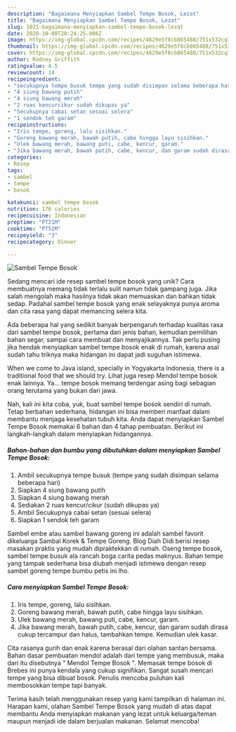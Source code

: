```yaml
---
description: "Bagaimana Menyiapkan Sambel Tempe Bosok, Lezat"
title: "Bagaimana Menyiapkan Sambel Tempe Bosok, Lezat"
slug: 1021-bagaimana-menyiapkan-sambel-tempe-bosok-lezat
date: 2020-10-08T20:24:25.006Z
image: https://img-global.cpcdn.com/recipes/4629e5f8cb865488/751x532cq70/sambel-tempe-bosok-foto-resep-utama.jpg
thumbnail: https://img-global.cpcdn.com/recipes/4629e5f8cb865488/751x532cq70/sambel-tempe-bosok-foto-resep-utama.jpg
cover: https://img-global.cpcdn.com/recipes/4629e5f8cb865488/751x532cq70/sambel-tempe-bosok-foto-resep-utama.jpg
author: Rodney Griffith
ratingvalue: 4.5
reviewcount: 14
recipeingredient:
- "secukupnya tempe busuk tempe yang sudah disimpan selama beberapa hari"
- "4 siung bawang putih"
- "4 siung bawang merah"
- "2 ruas kencurcikur sudah dikupas ya"
- "Secukupnya cabai setan sesuai selera"
- "1 sendok teh garam"
recipeinstructions:
- "Iris tempe, goreng, lalu sisihkan."
- "Goreng bawang merah, bawah putih, cabe hingga layu sisihkan."
- "Ulek bawang merah, bawang puti, cabe, kencur, garam."
- "Jika bawang merah, bawah putih, cabe, kencur, dan garam sudah dirasa cukup tercampur dan halus, tambahkan tempe. Kemudian ulek kasar."
categories:
- Resep
tags:
- sambel
- tempe
- bosok

katakunci: sambel tempe bosok 
nutrition: 176 calories
recipecuisine: Indonesian
preptime: "PT21M"
cooktime: "PT52M"
recipeyield: "3"
recipecategory: Dinner

---
```



![Sambel Tempe Bosok](https://img-global.cpcdn.com/recipes/4629e5f8cb865488/751x532cq70/sambel-tempe-bosok-foto-resep-utama.jpg)

Sedang mencari ide resep sambel tempe bosok yang unik? Cara membuatnya memang tidak terlalu sulit namun tidak gampang juga. Jika salah mengolah maka hasilnya tidak akan memuaskan dan bahkan tidak sedap. Padahal sambel tempe bosok yang enak selayaknya punya aroma dan cita rasa yang dapat memancing selera kita.

Ada beberapa hal yang sedikit banyak berpengaruh terhadap kualitas rasa dari sambel tempe bosok, pertama dari jenis bahan, kemudian pemilihan bahan segar, sampai cara membuat dan menyajikannya. Tak perlu pusing jika hendak menyiapkan sambel tempe bosok enak di rumah, karena asal sudah tahu triknya maka hidangan ini dapat jadi suguhan istimewa.

When we come to Java island, specially in Yogyakarta Indonesia, there is a traditional food that we should try. Lihat juga resep Mendol tempe bosok enak lainnya. Ya… tempe bosok memang terdengar asing bagi sebagian orang terutama yang bukan dari jawa.


Nah, kali ini kita coba, yuk, buat sambel tempe bosok sendiri di rumah. Tetap berbahan sederhana, hidangan ini bisa memberi manfaat dalam membantu menjaga kesehatan tubuh kita. Anda dapat menyiapkan Sambel Tempe Bosok memakai 6 bahan dan 4 tahap pembuatan. Berikut ini langkah-langkah dalam menyiapkan hidangannya.

<!--inarticleads1-->

##### Bahan-bahan dan bumbu yang dibutuhkan dalam menyiapkan Sambel Tempe Bosok:

1. Ambil secukupnya tempe busuk (tempe yang sudah disimpan selama beberapa hari)
1. Siapkan 4 siung bawang putih
1. Siapkan 4 siung bawang merah
1. Sediakan 2 ruas kencur/cikur (sudah dikupas ya)
1. Ambil Secukupnya cabai setan (sesuai selera)
1. Siapkan 1 sendok teh garam


Sambel embe atau sambel bawang goreng ini adalah sambel favorit dikeluarga Sambal Korek &amp; Tempe Goreng. Blog Diah Didi berisi resep masakan praktis yang mudah dipraktekkan di rumah. Oseng tempe bosok, sambel tempe busuk ala rancah boga carita pedas maknyus. Bahan tempe yang tampak sederhana bisa diubah menjadi istimewa dengan resep sambel goreng tempe bumbu petis ini lho. 

<!--inarticleads2-->

##### Cara menyiapkan Sambel Tempe Bosok:

1. Iris tempe, goreng, lalu sisihkan.
1. Goreng bawang merah, bawah putih, cabe hingga layu sisihkan.
1. Ulek bawang merah, bawang puti, cabe, kencur, garam.
1. Jika bawang merah, bawah putih, cabe, kencur, dan garam sudah dirasa cukup tercampur dan halus, tambahkan tempe. Kemudian ulek kasar.


Cita rasanya gurih dan enak karena berasal dari olahan santan bersama. Bahan dasar pembuatan mendol adalah dari tempe yang membusuk, maka dari itu disebutnya &#34; Mendol Tempe Bosok &#34;. Memasak tempe bosok di Brebes ini punya kendala yang cukup signifikan. Sangat susah mencari tempe yang bisa dibuat bosok. Penulis mencoba puluhan kali membosokkan tempe tapi banyak. 

Terima kasih telah menggunakan resep yang kami tampilkan di halaman ini. Harapan kami, olahan Sambel Tempe Bosok yang mudah di atas dapat membantu Anda menyiapkan makanan yang lezat untuk keluarga/teman maupun menjadi ide dalam berjualan makanan. Selamat mencoba!
